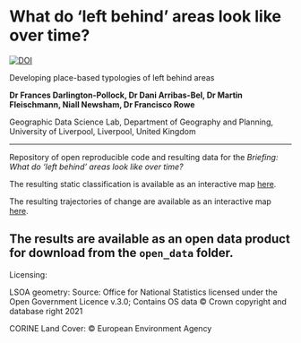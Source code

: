 # What do ‘left behind’ areas look like over time?

[![DOI](https://zenodo.org/badge/341187041.svg)](https://zenodo.org/badge/latestdoi/341187041)

Developing place-based typologies of left behind areas

**Dr Frances Darlington-Pollock, Dr Dani Arribas-Bel, Dr Martin Fleischmann, Niall Newsham, Dr Francisco Rowe**

Geographic Data Science Lab, Department of Geography and Planning, University of Liverpool, Liverpool, United Kingdom

---
Repository of open reproducible code and resulting data for the _Briefing: What do ‘left behind’ areas look like over time?_

The resulting static classification is available as an interactive map [here](https://gdsl.carto.com/u/martinfleis/builder/29572ace-ffc2-4f36-94ee-c57e776a82fe/embed).

The resulting trajectories of change are available as an interactive map [here](https://nnewsh.carto.com/builder/63ed77b1-3b7d-4398-898d-10e4765bedec/embed).

The results are available as an open data product for download from the `open_data` folder.
---
Licensing:

LSOA geometry:
Source: Office for National Statistics licensed under the Open Government Licence v.3.0; Contains OS data © Crown copyright and database right 2021

CORINE Land Cover: © European Environment Agency
